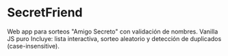 # SecretFriend
Web app para sorteos "Amigo Secreto" con validación de nombres. Vanilla JS puro 
Incluye: lista interactiva, sorteo aleatorio y detección de duplicados (case-insensitive).
